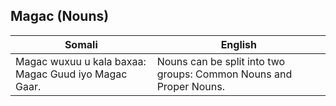 ## Magac (Nouns)

| **Somali**                                                                                  | **English**                                                                                   |
|--------------------------------------------------------------------------------------------------|-----------------------------------------------------------------------------------------------|
| Magac wuxuu u kala baxaa: Magac Guud iyo Magac Gaar.                                            | Nouns can be split into two groups: Common Nouns and Proper Nouns.                           |
